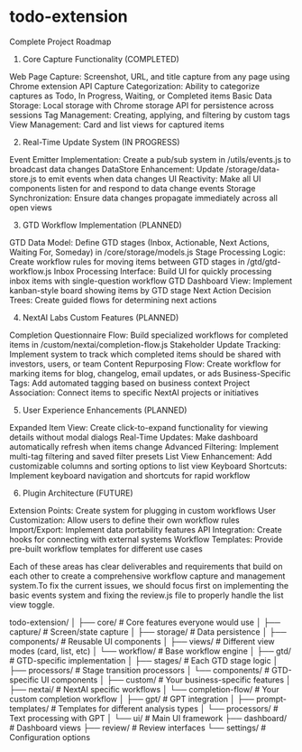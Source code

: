 # todo-extension

Complete Project Roadmap

1. Core Capture Functionality (COMPLETED)

Web Page Capture: Screenshot, URL, and title capture from any page using Chrome extension API
Capture Categorization: Ability to categorize captures as Todo, In Progress, Waiting, or Completed items
Basic Data Storage: Local storage with Chrome storage API for persistence across sessions
Tag Management: Creating, applying, and filtering by custom tags
View Management: Card and list views for captured items

2. Real-Time Update System (IN PROGRESS)

Event Emitter Implementation: Create a pub/sub system in /utils/events.js to broadcast data changes
DataStore Enhancement: Update /storage/data-store.js to emit events when data changes
UI Reactivity: Make all UI components listen for and respond to data change events
Storage Synchronization: Ensure data changes propagate immediately across all open views

3. GTD Workflow Implementation (PLANNED)

GTD Data Model: Define GTD stages (Inbox, Actionable, Next Actions, Waiting For, Someday) in /core/storage/models.js
Stage Processing Logic: Create workflow rules for moving items between GTD stages in /gtd/gtd-workflow.js
Inbox Processing Interface: Build UI for quickly processing inbox items with single-question workflow
GTD Dashboard View: Implement kanban-style board showing items by GTD stage
Next Action Decision Trees: Create guided flows for determining next actions

4. NextAI Labs Custom Features (PLANNED)

Completion Questionnaire Flow: Build specialized workflows for completed items in /custom/nextai/completion-flow.js
Stakeholder Update Tracking: Implement system to track which completed items should be shared with investors, users, or team
Content Repurposing Flow: Create workflow for marking items for blog, changelog, email updates, or ads
Business-Specific Tags: Add automated tagging based on business context
Project Association: Connect items to specific NextAI projects or initiatives

5. User Experience Enhancements (PLANNED)

Expanded Item View: Create click-to-expand functionality for viewing details without modal dialogs
Real-Time Updates: Make dashboard automatically refresh when items change
Advanced Filtering: Implement multi-tag filtering and saved filter presets
List View Enhancement: Add customizable columns and sorting options to list view
Keyboard Shortcuts: Implement keyboard navigation and shortcuts for rapid workflow

6. Plugin Architecture (FUTURE)

Extension Points: Create system for plugging in custom workflows
User Customization: Allow users to define their own workflow rules
Import/Export: Implement data portability features
API Integration: Create hooks for connecting with external systems
Workflow Templates: Provide pre-built workflow templates for different use cases

Each of these areas has clear deliverables and requirements that build on each other to create a comprehensive workflow capture and management system.To fix the current issues, we should focus first on implementing the basic events system and fixing the review.js file to properly handle the list view toggle.

todo-extension/
│
├── core/ # Core features everyone would use
│ ├── capture/ # Screen/state capture
│ ├── storage/ # Data persistence
│ ├── components/ # Reusable UI components
│ ├── views/ # Different view modes (card, list, etc)
│ └── workflow/ # Base workflow engine
│
├── gtd/ # GTD-specific implementation
│ ├── stages/ # Each GTD stage logic
│ ├── processors/ # Stage transition processors
│ └── components/ # GTD-specific UI components
│
├── custom/ # Your business-specific features
│ ├── nextai/ # NextAI specific workflows
│ └── completion-flow/ # Your custom completion workflow
│
├── gpt/ # GPT integration
│ ├── prompt-templates/ # Templates for different analysis types
│ └── processors/ # Text processing with GPT
│
└── ui/ # Main UI framework
├── dashboard/ # Dashboard views
├── review/ # Review interfaces
└── settings/ # Configuration options

